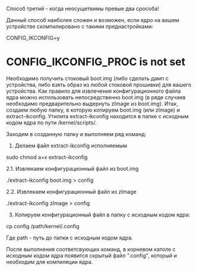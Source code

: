 
Способ третий - когда неосущетвимы превые два срособа!

Данный способ наиболее сложен и возможен, если ядро на вашем устройстве скомпилировано с такими преднастройками:

CONFIG_IKCONFIG=y
# CONFIG_IKCONFIG_PROC is not set

Необходимо получить стоковый boot.img (либо сделать дамп с устройства, либо взять образ из любой стоковой прошивки)  для вашего устройства. Как правило для извлечения конфигурационного файла ядра можно использовать непосредственно boot.img (в ряде случаев необходимо предварительно выдернуть zImage из boot.img). Итак, создаем любую папку, в которую копируем boot.img (или zImage) и extract-ikconfig. Утилита extract-ikconfig находится в папке с исходным кодом ядра по пути /kernel/scripts/.

 Заходим в созданную папку и выполняем ряд команд:

1. Делаем файл extract-ikconfig исполняемым

sudo chmod a+x extract-ikconfig

2.1. Извлекаем конфигурационный файл из boot.img

./extract-ikconfig boot.img > config

2.2. Извлекаем конфигурационный файл из zImage

./extract-ikconfig zImage > config

3. Копируем конфигурационный файл в папку с исходным кодом ядра:

cp config /path/kernel/.config

Где path - путь до папки с исходным кодом ядра.

 

После выполнения соответсвующих команд, в корневом католе с исходным кодом ядра появится скрытый файл ".config", который и необходим для компиляции ядра.
